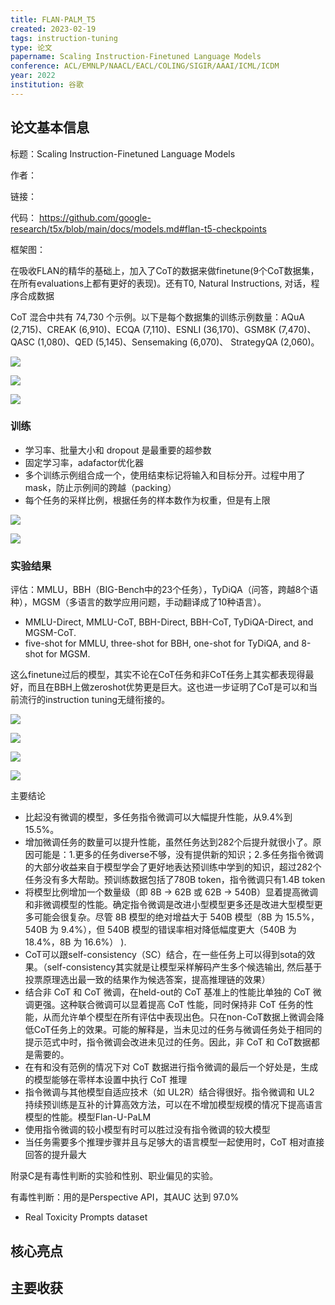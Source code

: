 ```yaml
---
title: FLAN-PALM_T5
created: 2023-02-19
tags: instruction-tuning 
type: 论文
papername: Scaling Instruction-Finetuned Language Models
conference: ACL/EMNLP/NAACL/EACL/COLING/SIGIR/AAAI/ICML/ICDM
year: 2022
institution: 谷歌
---
```


## 论文基本信息

标题：Scaling Instruction-Finetuned Language Models

作者：

链接： 

代码： https://github.com/google-research/t5x/blob/main/docs/models.md#flan-t5-checkpoints

框架图：


在吸收FLAN的精华的基础上，加入了CoT的数据来做finetune(9个CoT数据集，在所有evaluations上都有更好的表现)。还有T0, Natural Instructions, 对话，程序合成数据

CoT 混合中共有 74,730 个示例。以下是每个数据集的训练示例数量：AQuA (2,715)、CREAK (6,910)、ECQA (7,110)、ESNLI (36,170)、GSM8K (7,470)、QASC (1,080)、QED (5,145)、Sensemaking (6,070)、 StrategyQA (2,060)。

![](img/Pasted%20image%2020230219165016.png)

![](img/Pasted%20image%2020230301102204.png)

![](img/Pasted%20image%2020230301103427.png)

### 训练
- 学习率、批量大小和 dropout 是最重要的超参数
- 固定学习率，adafactor优化器
- 多个训练示例组合成一个，使用结束标记将输入和目标分开。过程中用了mask，防止示例间的跨越（packing）
- 每个任务的采样比例，根据任务的样本数作为权重，但是有上限

![](img/Pasted%20image%2020230306202207.png)

![](img/Pasted%20image%2020230306202310.png)

### 实验结果

评估：MMLU，BBH（BIG-Bench中的23个任务），TyDiQA（问答，跨越8个语种），MGSM（多语言的数学应用问题，手动翻译成了10种语言）。
- MMLU-Direct, MMLU-CoT, BBH-Direct, BBH-CoT, TyDiQA-Direct, and MGSM-CoT.
- five-shot for MMLU, three-shot for BBH, one-shot for TyDiQA, and 8-shot for MGSM.

这么finetune过后的模型，其实不论在CoT任务和非CoT任务上其实都表现得最好，而且在BBH上做zeroshot优势更是巨大。这也进一步证明了CoT是可以和当前流行的instruction tuning无缝衔接的。

![](img/Pasted%20image%2020230306200538.png)

![](img/Pasted%20image%2020230219170727.png)

![](img/Pasted%20image%2020230219170809.png)

![](img/Pasted%20image%2020230306200720.png)


主要结论
- 比起没有微调的模型，多任务指令微调可以大幅提升性能，从9.4%到15.5%。
- 增加微调任务的数量可以提升性能，虽然任务达到282个后提升就很小了。原因可能是：1.更多的任务diverse不够，没有提供新的知识；2.多任务指令微调的大部分收益来自于模型学会了更好地表达预训练中学到的知识，超过282个任务没有多大帮助。预训练数据包括了780B token，指令微调只有1.4B token
- 将模型比例增加一个数量级（即 8B → 62B 或 62B → 540B）显着提高微调和非微调模型的性能。确定指令微调是改进小型模型更多还是改进大型模型更多可能会很复杂。尽管 8B 模型的绝对增益大于 540B 模型（8B 为 15.5%，540B 为 9.4%），但 540B 模型的错误率相对降低幅度更大（540B 为 18.4%，8B 为 16.6%） ).
- CoT可以跟self-consistency（SC）结合，在一些任务上可以得到sota的效果。（self-consistency其实就是让模型采样解码产生多个候选输出, 然后基于投票原理选出最一致的结果作为候选答案，提高推理链的效果）
- 结合非 CoT 和 CoT 微调，在held-out的 CoT 基准上的性能比单独的 CoT 微调更强。这种联合微调可以显着提高 CoT 性能，同时保持非 CoT 任务的性能，从而允许单个模型在所有评估中表现出色。只在non-CoT数据上微调会降低CoT任务上的效果。可能的解释是，当未见过的任务与微调任务处于相同的提示范式中时，指令微调会改进未见过的任务。因此，非 CoT 和 CoT数据都是需要的。
- 在有和没有范例的情况下对 CoT 数据进行指令微调的最后一个好处是，生成的模型能够在零样本设置中执行 CoT 推理
- 指令微调与其他模型自适应技术（如 UL2R）结合得很好。指令微调和 UL2 持续预训练是互补的计算高效方法，可以在不增加模型规模的情况下提高语言模型的性能。模型Flan-U-PaLM
- 使用指令微调的较小模型有时可以胜过没有指令微调的较大模型
- 当任务需要多个推理步骤并且与足够大的语言模型一起使用时，CoT 相对直接回答的提升最大

附录C是有毒性判断的实验和性别、职业偏见的实验。

有毒性判断：用的是Perspective API，其AUC 达到 97.0%
- Real Toxicity Prompts dataset


## 核心亮点

## 主要收获

